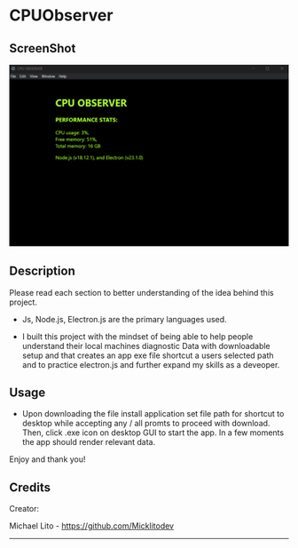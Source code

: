 # CPUObserver

## ScreenShot

![image](./assets/cpuobserverss.png)

## Description

Please read each section to better understanding of the idea behind this project.

- Js, Node.js, Electron.js are the primary languages used. 

- I built this project with the mindset of being able to help people understand their
  local machines diagnostic Data with downloadable setup and that creates an app exe file
  shortcut a users selected path and to practice electron.js and further expand my skills as a deveoper. 

## Usage

- Upon downloading the file install application set file path for shortcut to desktop
  while accepting any / all promts to proceed with download. Then, click .exe icon on desktop GUI to start the app. In a few moments the app should render relevant data.
     
Enjoy and thank you!

## Credits

Creator:

Michael Lito - https://github.com/Micklitodev

____________________________________________